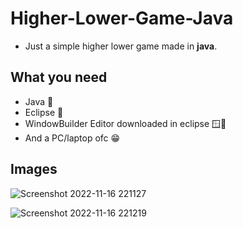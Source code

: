 # Higher-Lower-Game-Java

- Just a simple higher lower game made in **java**.

## What you need
- Java 🍵
- Eclipse 🌅
- WindowBuilder Editor downloaded in eclipse 🪟🔨
- And a PC/laptop ofc 😁

## Images

![Screenshot 2022-11-16 221127](https://user-images.githubusercontent.com/99100535/202295670-131a3fb8-87ba-461e-ad31-23c1b1270099.png)



![Screenshot 2022-11-16 221219](https://user-images.githubusercontent.com/99100535/202295625-875104d3-0806-44e6-8427-3342a95b606a.png)
